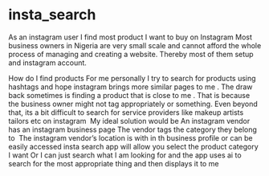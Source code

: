 # insta_search

As an instagram user I find most product I want to buy on Instagram 
Most business owners in Nigeria are very small scale and cannot afford the whole process of managing and creating a website. Thereby most of them setup and instagram account.

How do I find products
For me personally I try to search for products using hashtags and hope instagram brings more similar pages to me . The draw back sometimes is finding a product that is close to me . That is because the business owner might not tag appropriately or something.
Even beyond that, its a bit difficult to search for service providers like makeup artists tailors etc on instagram  My ideal solution would be 
An instagram vendor has an instagram business page 
The vendor tags the category they belong to  The instagram vendor’s location is with in th business profile or can be easily accessed
insta search app will allow you select the product category I want
Or I can just search what I am looking for and the app uses ai to search for the most appropriate thing and then displays it to me
